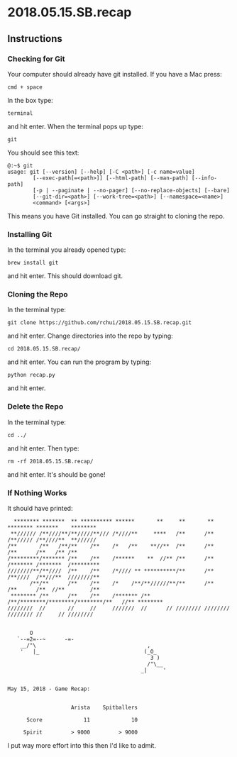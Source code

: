 # 2018.05.15.SB.recap

## Instructions

### Checking for Git
Your computer should already have git installed. If you have a Mac press:

    cmd + space

In the box type:

    terminal

and hit enter. When the terminal pops up type:

    git

You should see this text:

    @:~$ git
    usage: git [--version] [--help] [-C <path>] [-c name=value]
            [--exec-path[=<path>]] [--html-path] [--man-path] [--info-path]
            [-p | --paginate | --no-pager] [--no-replace-objects] [--bare]
            [--git-dir=<path>] [--work-tree=<path>] [--namespace=<name>]
            <command> [<args>]

This means you have Git installed. You can go straight to cloning the repo.

### Installing Git
In the terminal you already opened type:

    brew install git

and hit enter. This should download git.

### Cloning the Repo
In the terminal type:

    git clone https://github.com/rchui/2018.05.15.SB.recap.git

and hit enter. Change directories into the repo by typing:

    cd 2018.05.15.SB.recap/

and hit enter. You can run the program by typing:

    python recap.py

and hit enter.

### Delete the Repo
In the terminal type:

    cd ../

and hit enter. Then type:

    rm -rf 2018.05.15.SB.recap/

and hit enter. It's should be gone!

### If Nothing Works
It should have printed:

      ******** *******  ** ********** ******       **     **       **       ******** *******    ********
     **////// /**////**/**/////**/// /*////**     ****   /**      /**      /**///// /**////**  **////// 
    /**       /**   /**/**    /**    /*   /**    **//**  /**      /**      /**      /**   /** /**       
    /*********/******* /**    /**    /******    **  //** /**      /**      /******* /*******  /*********
    ////////**/**////  /**    /**    /*//// ** **********/**      /**      /**////  /**///**  ////////**
           /**/**      /**    /**    /*    /**/**//////**/**      /**      /**      /**  //**        /**
     ******** /**      /**    /**    /******* /**     /**/********/********/********/**   //** ******** 
    ////////  //       //     //     ///////  //      // //////// //////// //////// //     // ////////  


           O
       `--=2=--~      -=-
        __/"\                                   ,
        '   |_                                 (_O_
                                                 3 )
                                                /"\__
                                              _|     '


    May 15, 2018 - Game Recap:


                        Arista    Spitballers

          Score             11             10

         Spirit         > 9000         > 9000

I put way more effort into this then I'd like to admit.